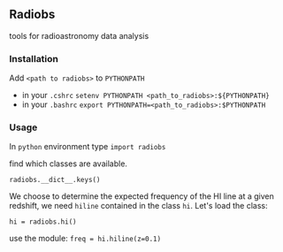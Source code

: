 ## Radiobs

tools for radioastronomy data analysis

### Installation

Add `<path to radiobs>` to `PYTHONPATH`
  
  - in your `.cshrc`
  `setenv PYTHONPATH <path_to_radiobs>:${PYTHONPATH}`
  - in your `.bashrc`
  `export PYTHONPATH=<path_to_radiobs>:$PYTHONPATH`
  
### Usage
 In `python` environment type `import radiobs`
 
 find which classes are available.
 
 `radiobs.__dict__.keys()`
 
 We choose to determine the expected frequency of the HI line at a given redshift, we need  `hiline` contained in the class `hi`. Let's load the class:
 
 `hi = radiobs.hi()`
 
  use the module:
 `freq = hi.hiline(z=0.1)`

 
